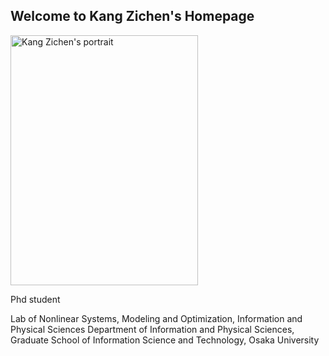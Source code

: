 ## Welcome to Kang Zichen's Homepage

<img src="https://user-images.githubusercontent.com/14539282/57233456-a12d1f80-7059-11e9-80ff-1cf9eac0a215.JPG" alt="Kang Zichen's portrait"  width="300" height="400" />

Phd student

Lab of Nonlinear Systems, Modeling and Optimization,
Information and Physical Sciences
Department of Information and Physical Sciences,
Graduate School of Information Science and Technology,
Osaka University
